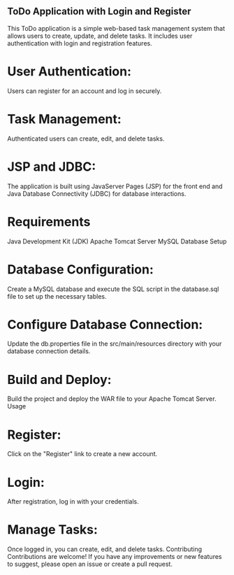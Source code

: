 ## ToDo Application with Login and Register
This ToDo application is a simple web-based task management system that allows users to create, update, and delete tasks. It includes user authentication with login and registration features.

# User Authentication: 
Users can register for an account and log in securely.
# Task Management:
Authenticated users can create, edit, and delete tasks.
# JSP and JDBC: 
The application is built using JavaServer Pages (JSP) for the front end and Java Database Connectivity (JDBC) for database interactions.
# Requirements
Java Development Kit (JDK)
Apache Tomcat Server
MySQL Database
Setup

# Database Configuration:

Create a MySQL database and execute the SQL script in the database.sql file to set up the necessary tables.
# Configure Database Connection:

Update the db.properties file in the src/main/resources directory with your database connection details.

# Build and Deploy:

Build the project and deploy the WAR file to your Apache Tomcat Server.
Usage

# Register:
Click on the "Register" link to create a new account.
# Login:
After registration, log in with your credentials.

# Manage Tasks:
Once logged in, you can create, edit, and delete tasks.
Contributing
Contributions are welcome! If you have any improvements or new features to suggest, please open an issue or create a pull request.





